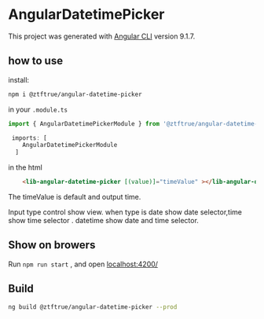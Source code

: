# AngularDatetimePicker

This project was generated with [Angular CLI](https://github.com/angular/angular-cli) version 9.1.7.

## how to use

install:

```sh
npm i @ztftrue/angular-datetime-picker
```

in your ```.module.ts```

```ts
import { AngularDatetimePickerModule } from '@ztftrue/angular-datetime-picker';

 imports: [
    AngularDatetimePickerModule
  ]
```

in the html

```html
    <lib-angular-datetime-picker [(value)]="timeValue" ></lib-angular-datetime-picker>
```

The timeValue is default and output time.

Input type control show view. when type is date show date selector,time show time selector . datetime show date and time selector.


## Show on browers

Run ```npm run start``` , and open [localhost:4200/](http://localhost:4200/)


## Build

```sh
ng build @ztftrue/angular-datetime-picker --prod
```

